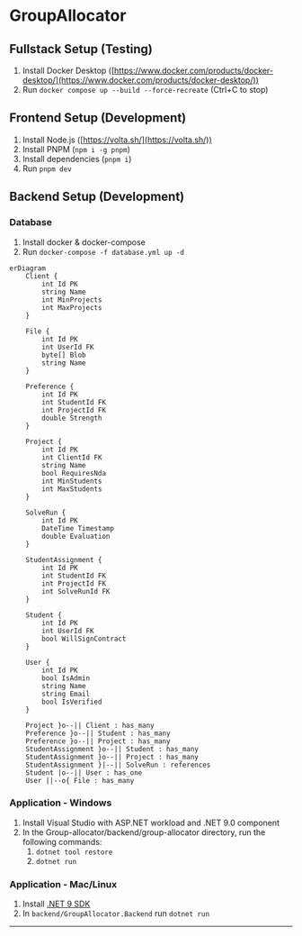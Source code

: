 # GroupAllocator

## Fullstack Setup (Testing)

1. Install Docker Desktop ([https://www.docker.com/products/docker-desktop/](https://www.docker.com/products/docker-desktop/))
2. Run `docker compose up --build --force-recreate` (Ctrl+C to stop)

## Frontend Setup (Development)

1. Install Node.js ([https://volta.sh/](https://volta.sh/))
2. Install PNPM (`npm i -g pnpm`)
3. Install dependencies (`pnpm i`)
4. Run `pnpm dev`

## Backend Setup (Development)

### Database

1. Install docker & docker-compose
1. Run `docker-compose -f database.yml up -d`

```mermaid
erDiagram
    Client {
        int Id PK
        string Name
        int MinProjects
        int MaxProjects
    }

    File {
        int Id PK
        int UserId FK
        byte[] Blob
        string Name
    }

    Preference {
        int Id PK
        int StudentId FK
        int ProjectId FK
        double Strength
    }
    
    Project {
        int Id PK
        int ClientId FK
        string Name
        bool RequiresNda
        int MinStudents
        int MaxStudents
    }

    SolveRun {
        int Id PK
        DateTime Timestamp
        double Evaluation
    }

    StudentAssignment {
        int Id PK
        int StudentId FK
        int ProjectId FK
        int SolveRunId FK
    }

    Student {
        int Id PK
        int UserId FK
        bool WillSignContract
    }

    User {
        int Id PK
        bool IsAdmin
        string Name
        string Email
        bool IsVerified
    }

    Project }o--|| Client : has_many
    Preference }o--|| Student : has_many
    Preference }o--|| Project : has_many
    StudentAssignment }o--|| Student : has_many
    StudentAssignment }o--|| Project : has_many
    StudentAssignment }|--|| SolveRun : references
    Student |o--|| User : has_one
    User ||--o{ File : has_many
```

### Application - Windows

1. Install Visual Studio with ASP.NET workload and .NET 9.0 component
2. In the Group-allocator/backend/group-allocator directory, run the following commands:
   1. `dotnet tool restore` 
   2. `dotnet run`

### Application - Mac/Linux

1. Install [.NET 9 SDK](https://dotnet.microsoft.com/en-us/download/dotnet/9.0)
1. In `backend/GroupAllocator.Backend` run `dotnet run`
****